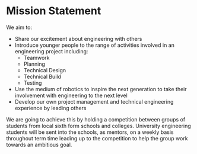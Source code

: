 Mission Statement
=================

We aim to:

* Share our excitement about engineering with others
* Introduce younger people to the range of activities involved in an engineering project including:
	+ Teamwork
	+ Planning
	+ Technical Design
	+ Technical Build
	+ Testing
* Use the medium of robotics to inspire the next generation to take their involvement with engineering to the next level
* Develop our own project management and technical engineering experience by leading others

We are going to achieve this by holding a competition between groups of students from local sixth form schools and colleges. University engineering students will be sent into the schools, as mentors, on a weekly basis throughout term time leading up to the competition to help the group work towards an ambitious goal.


